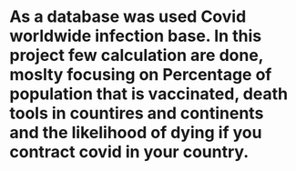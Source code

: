 # As a database was used Covid worldwide infection base. In this project few calculation are done, moslty focusing on Percentage of population that is vaccinated, death tools in countires and continents and  the likelihood of dying if you contract covid in your country. 

